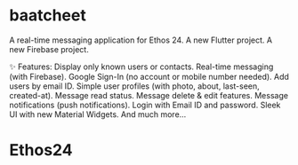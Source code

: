 # baatcheet
A real-time messaging application for Ethos 24.
A new Flutter project.
A new Firebase project.


✨ Features:
Display only known users or contacts.
Real-time messaging (with Firebase).
Google Sign-In (no account or mobile number needed).
Add users by email ID.
Simple user profiles (with photo, about, last-seen, created-at).
Message read status.
Message delete & edit features.
Message notifications (push notifications).
Login with Email ID and password.
Sleek UI with new Material Widgets.
And much more...

# Ethos24
